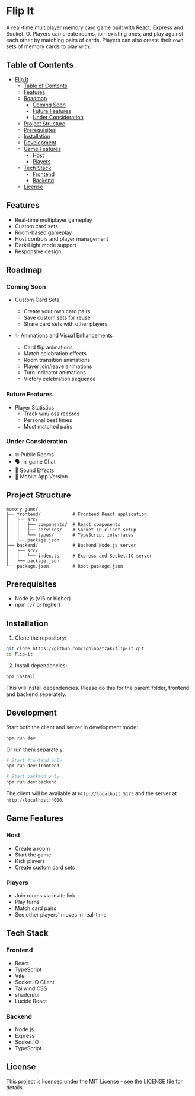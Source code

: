 # Flip It

A real-time multiplayer memory card game built with React, Express and Socket.IO. Players can create rooms, join existing ones, and play against each other by matching pairs of cards. Players can also create their own sets of memory cards to play with.

## Table of Contents
- [Flip It](#flip-it)
  - [Table of Contents](#table-of-contents)
  - [Features](#features)
  - [Roadmap](#roadmap)
    - [Coming Soon](#coming-soon)
    - [Future Features](#future-features)
    - [Under Consideration](#under-consideration)
  - [Project Structure](#project-structure)
  - [Prerequisites](#prerequisites)
  - [Installation](#installation)
  - [Development](#development)
  - [Game Features](#game-features)
    - [Host](#host)
    - [Players](#players)
  - [Tech Stack](#tech-stack)
    - [Frontend](#frontend)
    - [Backend](#backend)
  - [License](#license)

## Features

- Real-time multiplayer gameplay
- Custom card sets
- Room-based gameplay
- Host controls and player management
- Dark/Light mode support
- Responsive design
  
## Roadmap

### Coming Soon
- Custom Card Sets
  - Create your own card pairs
  - Save custom sets for reuse
  - Share card sets with other players

- ✨ Animations and Visual Enhancements
  - Card flip animations
  - Match celebration effects
  - Room transition animations
  - Player join/leave animations
  - Turn indicator animations
  - Victory celebration sequence

### Future Features
- Player Statistics
  - Track win/loss records
  - Personal best times
  - Most matched pairs

### Under Consideration
- 🌐 Public Rooms
- 🗣️ In-game Chat
- 🎵 Sound Effects
- 📱 Mobile App Version

## Project Structure

```
memory-game/
├── frontend/            # Frontend React application
│   ├── src/
│   │   ├── components/  # React components
│   │   ├── services/    # Socket.IO client setup
│   │   └── types/       # TypeScript interfaces
│   └── package.json
├── backend/             # Backend Node.js server
│   ├── src/
│   │   └── index.ts     # Express and Socket.IO server
│   └── package.json
└── package.json         # Root package.json
```

## Prerequisites

- Node.js (v16 or higher)
- npm (v7 or higher)

## Installation

1. Clone the repository:
```bash
git clone https://github.com/robinpatzak/flip-it.git
cd flip-it
```

2. Install dependencies:
```bash
npm install
```

This will install dependencies. Please do this for the parent folder, frontend and backend seperately.

## Development

Start both the client and server in development mode:
```bash
npm run dev
```

Or run them separately:
```bash
# Start frontend only
npm run dev:frontend

# Start backend only
npm run dev:backend
```

The client will be available at `http://localhost:5173` and the server at `http://localhost:4000`.

## Game Features

### Host
- Create a room
- Start the game
- Kick players
- Create custom card sets

### Players
- Join rooms via invite link
- Play turns
- Match card pairs
- See other players' moves in real-time

## Tech Stack

### Frontend
- React
- TypeScript
- Vite
- Socket.IO Client
- Tailwind CSS
- shadcn/ui
- Lucide React

### Backend
- Node.js
- Express
- Socket.IO
- TypeScript

## License

This project is licensed under the MIT License - see the LICENSE file for details.
